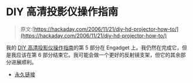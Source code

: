 # DIY 高清投影仪操作指南

> 原文:[https://hackaday.com/2006/11/21/diy-hd-projector-how-to/](https://hackaday.com/2006/11/21/diy-hd-projector-how-to/)

我的 [DIY 高清投影仪操作指南](http://www.engadget.com/2006/11/21/how-to-build-your-own-hd-projector-part-5/)的第 5 部分在 Engadget 上。我仍然在完成它，但是我应该在第 6 部分结束它。我可能会做一个更好的反射镜支架，但它的其余部分进展顺利。

*   [永久链接](http://www.engadget.com/2006/11/21/how-to-build-your-own-hd-projector-part-5/)